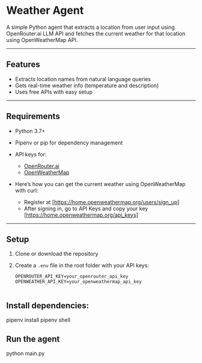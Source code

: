 # Weather Agent

A simple Python agent that extracts a location from user input using OpenRouter.ai LLM API and fetches the current weather for that location using OpenWeatherMap API.

---

## Features

- Extracts location names from natural language queries
- Gets real-time weather info (temperature and description)
- Uses free APIs with easy setup

---

## Requirements

- Python 3.7+
- Pipenv or pip for dependency management
- API keys for:
  - [OpenRouter.ai](https://openrouter.ai)
  - [OpenWeatherMap](https://openweathermap.org/api)

- Here’s how you can get the current weather using OpenWeatherMap with curl:
  - Register at [https://home.openweathermap.org/users/sign_up]
  - After signing in, go to API Keys and copy your key [https://home.openweathermap.org/api_keys]

---

## Setup

1. Clone or download the repository

2. Create a `.env` file in the root folder with your API keys:

   ```env
   OPENROUTER_API_KEY=your_openrouter_api_key
   OPENWEATHER_API_KEY=your_openweathermap_api_key


## Install dependencies:
pipenv install
pipenv shell

## Run the agent
python main.py